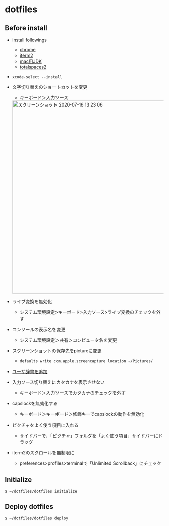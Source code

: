 # dotfiles

## Before install
- install followings
  - [chrome](https://support.google.com/chrome/answer/95346?co=GENIE.Platform%3DDesktop&hl=ja)
  - [iterm2](https://www.iterm2.com/)
  - [mac用JDK](https://www.oracle.com/technetwork/java/javase/downloads/index.html)
  - [totalspaces2](https://totalspaces.binaryage.com/)
- `xcode-select --install`
- 文字切り替えのショートカットを変更
  - キーボード＞入力ソース
  
  <img width="612" alt="スクリーンショット 2020-07-16 13 23 06" src="https://user-images.githubusercontent.com/3523368/87626535-8713c480-c767-11ea-9c19-c246b2e325b2.png">

  
- ライブ変換を無効化
  - システム環境設定>キーボード>入力ソース>ライブ変換のチェックを外す
- コンソールの表示名を変更
  - システム環境設定＞共有＞コンピュータ名を変更
- スクリーンショットの保存先をpictureに変更
  - `defaults write com.apple.screencapture location ~/Pictures/`
- [ユーザ辞書を追加](https://pc-karuma.net/mac-user-dictionary/)
- 入力ソース切り替えにカタカナを表示させない
  - キーボード＞入力ソースでカタカナのチェックを外す
- capslockを無効化する
  - キーボード＞キーボード＞修飾キーでcapslockの動作を無効化
- ピクチャをよく使う項目に入れる
  - サイドバーで、「ピクチャ」フォルダを「よく使う項目」サイドバーにドラッグ
- iterm2のスクロールを無制限に
  - preferences>profiles>terminalで「Unlimited Scrollback」にチェック

## Initialize

```
$ ~/dotfiles/dotfiles initialize
```

## Deploy dotfiles

```
$ ~/dotfiles/dotfiles deploy
```
